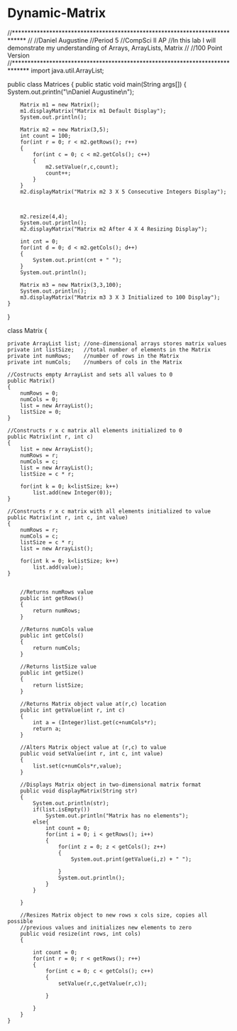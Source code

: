 # Dynamic-Matrix

//****************************************************************************
//
//Daniel Augustine
//Period 5
//CompSci II AP
//In this lab I will demonstrate my understanding of Arrays, ArrayLists, Matrix
//
//100 Point Version
//*****************************************************************************
import java.util.ArrayList;


public class Matrices
{
	public static void main(String args[])
	{
		System.out.println("\nDaniel Augustine\n");
		
		Matrix m1 = new Matrix();
		m1.displayMatrix("Matrix m1 Default Display");
		System.out.println();
		
		Matrix m2 = new Matrix(3,5);
		int count = 100;
		for(int r = 0; r < m2.getRows(); r++)
		{
			for(int c = 0; c < m2.getCols(); c++)
			{
				m2.setValue(r,c,count);
				count++;
			}
		}
		m2.displayMatrix("Matrix m2 3 X 5 Consecutive Integers Display");
		
		
		
		m2.resize(4,4);
		System.out.println();
		m2.displayMatrix("Matrix m2 After 4 X 4 Resizing Display");
		
		int cnt = 0;
		for(int d = 0; d < m2.getCols(); d++)
		{
			System.out.print(cnt + " ");
		}
		System.out.println();
		
		Matrix m3 = new Matrix(3,3,100);
		System.out.println();
		m3.displayMatrix("Matrix m3 3 X 3 Initialized to 100 Display");
	}
}


class Matrix
{
	
	private ArrayList list;	//one-dimensional arrays stores matrix values
	private int listSize;	//total number of elements in the Matrix
	private int numRows;	//number of rows in the Matrix
	private int numCols;	//numbers of cols in the Matrix
	
	//Costructs empty ArrayList and sets all values to 0
	public Matrix()
	{
		numRows = 0;
		numCols = 0;
		list = new ArrayList();
		listSize = 0;  
	}
	
	//Constructs r x c matrix all elements initialized to 0
	public Matrix(int r, int c)
	{
		list = new ArrayList();
		numRows = r;
		numCols = c;
		list = new ArrayList();
		listSize = c * r;
		
		for(int k = 0; k<listSize; k++)
			list.add(new Integer(0));
	}
	
	//Constructs r x c matrix with all elements initialized to value
	public Matrix(int r, int c, int value)
	{
		numRows = r;
		numCols = c;
		listSize = c * r;
		list = new ArrayList();
		
		for(int k = 0; k<listSize; k++)
			list.add(value);	
	} 
			
		
		//Returns numRows value
		public int getRows()
		{
			return numRows;
		}
		
		//Returns numCols value
		public int getCols()
		{
			return numCols;
		}
		
		//Returns listSize value
		public int getSize()
		{
			return listSize;
		}
		
		//Returns Matrix object value at(r,c) location
		public int getValue(int r, int c)
		{
			int a = (Integer)list.get(c+numCols*r);
			return a;	
		}
		
		//Alters Matrix object value at (r,c) to value
		public void setValue(int r, int c, int value)
		{
			list.set(c+numCols*r,value);
		}
		
		//Displays Matrix object in two-dimensional matrix format
		public void displayMatrix(String str)
		{
			System.out.println(str);
			if(list.isEmpty())
				System.out.println("Matrix has no elements");
			else{
				int count = 0;
				for(int i = 0; i < getRows(); i++)
				{
					for(int z = 0; z < getCols(); z++)
					{
						System.out.print(getValue(i,z) + " ");
						
					}
					System.out.println();
				}
			}
				
		}
		
		//Resizes Matrix object to new rows x cols size, copies all possible
		//previous values and initializes new elements to zero
		public void resize(int rows, int cols)
		{			
		
			int count = 0;
			for(int r = 0; r < getRows(); r++)
			{
				for(int c = 0; c < getCols(); c++)
				{
					setValue(r,c,getValue(r,c));
							
				}
						
			}	
		}	
	}










